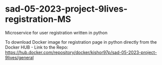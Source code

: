 # sad-05-2023-project-9lives-registration-MS
Microservice for user registration written in python 

To download Docker image for registration page in python directly from the Docker HUB -
Link to the Repo: https://hub.docker.com/repository/docker/kishor97p/sad-05-2023-project-9lives/general